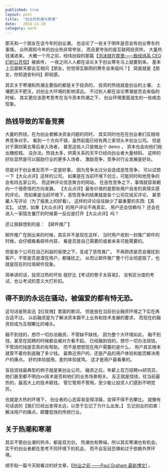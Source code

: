 ```yaml
---
published: true
layout: post
title:  "创业的热潮与寒潮"
date:   2014-11-10
category: work
---
```


那天和一个朋友在谈今年的创业潮，
也谈论了一些关于明年是否会有创业寒冬的事情。
众所周知今年的创业热非常夸张，
而且更夸张的是互联网投资热，
大量热钱涌进来。
大概一个月之前，经纬创投的那篇【[泡沫就在那里——致经纬系 CEO 们的公开信]】被疯传，
一夜之间人人都在谈论关于创业寒冬马上就要到来。
基本上见面聊天都会互相问【朋友，你觉得互联网的寒冬会来临吗？】
简直就是【朋友，你知道安利吗】即视感。

其实关于寒潮和热潮主要指的都是关于投资的，
投资的热钱就是创业的土壤，
土壤肥沃不肥沃，对创业大环境的影响深远。
不过别人都在谈论寒潮是否会来临的时候，
其实更应该思考思考在当今资本热潮之下，
创业环境里面滋生的一些病态现象。

## 热钱导致的军备竞赛

大量的热钱，在为创业者解决资金问题的同时，
其实同时也在在创业者们互相培养竞争对手。
看到一个方向不错，虽然前面已经有两三家领头羊创业公司。
但是对于第四第五等后来入场者，
甚至这些人只是做出个 demo ，
资本也会向他们抛出橄榄枝。
没办法，热钱太多，供需关系的天平已经向创业者大量倾斜。
这样的好处显然是可以鼓励行业的更多入场者，
激励竞争，竞争对行业发展是好处。

但是对于创业者反而不一定是好事，
因为竞争太过分会造成恶性竞争，
可以试想一下【大众点评】这样的公司，
如果是在当前环境下创立，可能同时和他竞争的会有四五家公司。
而这种评论信息聚合的网站，
在恶性竞争之下，事情就容易朝向一个很奇怪的方向发展。
【大众点评】最有价值的是那些用户自发的真情实感的评论。
而如果是当前环境下，恶性竞争的结果就是各个公司花钱买评论，
甚至雇人写评论（为了报表上的好看）。
这样的评论往往缺少了最重要的东西:【真实】。
试想，如果【大众点评】的用户评论不再真实，
用户还会信赖吗？
还会在进入一家陌生餐厅的时候第一反应是打开【大众点评】吗？

还让我联想到的是： 【邮件推广】

邮件推广在刚出来的时候，其实并不是现在这样，
当时用户收到一封推广邮件的时候，会仔细看看邮件内容，
看是否是自己需要的或者未来可能需要的。

但是各个公司在自己利益的驱使之下，变成了恶性推广。
不再顾虑是否会骚扰到客户，不管是否是潜在用户，都骚扰之。
从而让邮件推广整个行业彻底毁了，也就是现在的垃圾邮件现象。

简单讲的话，投资过热的坏处 就好比【考试的卷子太容易】，
没有区分度的考试，也让考试的意义大打折扣。

## 得不到的永远在骚动，被偏爱的都有恃无恐。

这句话是陈奕迅【红玫瑰】里面的歌词，
但是放在当前创业融资环境之下实在再合适不过。
以前融资是为了解决资本跟不上业务和技术发展的要求，
而现在的融资却成为互相攀比的噱头。

融不到钱的，想尽一切办法融资，不管缺不缺钱，
因为整个大环境如此，
融不到钱，甚至在招聘的时候都会被对方看不起。
已经融到钱的，想尽一切办法烧钱，不管烧的钱是否真的有帮助。
而不是想想现在用户需要的是什么，
用户其实根本就管不着你到底融了多少钱。
最靠近用户的，还是产品的用户体验和能否解决用户的痛点。
好的体验就用，差的体验就骂。
这才是用户最看重的。

盲目烧钱最典型的例子就是某创业公司，
融资之后，年薪上百万招聘xx研究员，
他们甚至都不明白xx技术是否和他们的业务场景相关。
反正就是烧钱，往当前最热的，最高大上的技术砸钱。
管它管用不管用，至少能让投资人们感到不明觉厉。

也就是大热的环境下，
创业者的心态容易变得浮躁，变得不得不去攀比。
就像有句话说的【我们已经出发得太远，以至于忘记了为什么出发。】
忘记创业的初衷：解决用户的痛点，颠覆低效的传统行业。

## 关于热潮和寒潮

其实不管创业潮的热冷，都是双刃剑，
热潮也有弊端，所以其实寒潮也有机会。
实干的创业者都在思考不同环境下的机会，
而不会盲目恐惧和过于依赖外界环境。

顺手贴一篇今天刚看过的好文章，【[创业之前 ——Paul Graham 最新博文]] 。

[创业之前 ——Paul Graham 最新博文]:http://blog.csdn.net/lzw_java/article/details/40968199
[泡沫就在那里——致经纬系 CEO 们的公开信]:http://www.huxiu.com/article/43187/1.html
